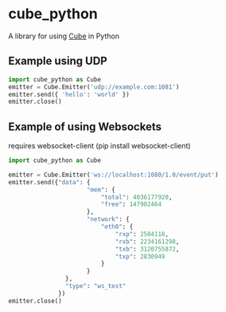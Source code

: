 cube_python
===========

A library for using [Cube](http://square.github.com/cube/) in Python


Example using UDP
-----------------

```python
import cube_python as Cube
emitter = Cube.Emitter('udp://example.com:1081')
emitter.send({ 'hello': 'world' })
emitter.close()
```

Example of using Websockets
---------------------------
requires websocket-client (pip install websocket-client)

```python
import cube_python as Cube

emitter = Cube.Emitter('ws://localhost:1080/1.0/event/put')
emitter.send({"data": {
                      "mem": {
                          "total": 4036177920,
                          "free": 147902464
                      },
                      "network": {
                          "eth0": {
                              "rxp": 2584118,
                              "rxb": 2234161298,
                              "txb": 3120755872,
                              "txp": 2830949
                          }
                      }
                },
                "type": "ws_test"
              })
emitter.close()
```
